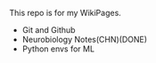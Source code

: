 This repo is for my WikiPages.  
- Git and Github  
- Neurobiology Notes(CHN)(DONE)
- Python envs for ML
